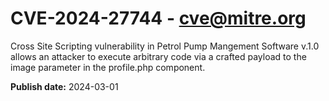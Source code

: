 # CVE-2024-27744 - cve@mitre.org

Cross Site Scripting vulnerability in Petrol Pump Mangement Software v.1.0 allows an attacker to execute arbitrary code via a crafted payload to the image parameter in the profile.php component.

**Publish date:** 2024-03-01
